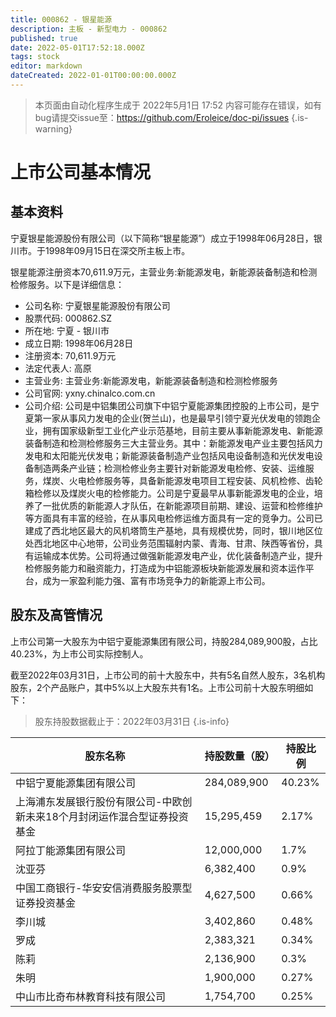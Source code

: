 ```yaml
---
title: 000862 - 银星能源
description: 主板 - 新型电力 - 000862
published: true
date: 2022-05-01T17:52:18.000Z
tags: stock
editor: markdown
dateCreated: 2022-01-01T00:00:00.000Z
---
```


> 本页面由自动化程序生成于 2022年5月1日 17:52
> 内容可能存在错误，如有bug请提交issue至：https://github.com/Eroleice/doc-pi/issues
{.is-warning}

# 上市公司基本情况

## 基本资料

宁夏银星能源股份有限公司（以下简称“银星能源”）成立于1998年06月28日，银川市。于1998年09月15日在深交所主板上市。

银星能源注册资本70,611.9万元，主营业务:新能源发电，新能源装备制造和检测检修服务。以下是详细信息：

- 公司名称: 宁夏银星能源股份有限公司
- 股票代码: 000862.SZ
- 所在地: 宁夏 - 银川市
- 成立日期: 1998年06月28日
- 注册资本: 70,611.9万元
- 法定代表人: 高原
- 主营业务: 主营业务:新能源发电，新能源装备制造和检测检修服务
- 公司官网: yxny.chinalco.com.cn
- 公司介绍: 公司是中铝集团公司旗下中铝宁夏能源集团控股的上市公司，是宁夏第一家从事风力发电的企业(贺兰山)，也是最早引领宁夏光伏发电的领跑企业，拥有国家级新型工业化产业示范基地，目前主要从事新能源发电、新能源装备制造和检测检修服务三大主营业务。其中：新能源发电产业主要包括风力发电和太阳能光伏发电；新能源装备制造产业包括风电设备制造和光伏发电设备制造两条产业链；检测检修业务主要针对新能源发电检修、安装、运维服务，煤炭、火电检修服务等，具备新能源发电项目工程安装、风机检修、齿轮箱检修以及煤炭火电的检修能力。公司是宁夏最早从事新能源发电的企业，培养了一批优质的新能源人才队伍，在新能源项目前期、建设、运营和检修维护等方面具有丰富的经验，在从事风电检修运维方面具有一定的竞争力。公司已建成了西北地区最大的风机塔筒生产基地，具有规模优势，同时，银川地区位处西北地区中心地带，公司业务范围辐射内蒙、青海、甘肃、陕西等省份，具有运输成本优势。公司将通过做强新能源发电产业，优化装备制造产业，提升检修服务能力和融资能力，打造成为中铝能源板块新能源发展和资本运作平台，成为一家盈利能力强、富有市场竞争力的新能源上市公司。


## 股东及高管情况

上市公司第一大股东为中铝宁夏能源集团有限公司，持股284,089,900股，占比40.23%，为上市公司实际控制人。

截至2022年03月31日，上市公司的前十大股东中，共有5名自然人股东，3名机构股东，2个产品账户，其中5%以上大股东共有1名。上市公司前十大股东明细如下：

> 股东持股数据截止于：2022年03月31日
{.is-info}

| 股东名称 | 持股数量（股） | 持股比例 |
| --- | --- | --- |
| 中铝宁夏能源集团有限公司 | 284,089,900 | 40.23% |
| 上海浦东发展银行股份有限公司-中欧创新未来18个月封闭运作混合型证券投资基金 | 15,295,459 | 2.17% |
| 阿拉丁能源集团有限公司 | 12,000,000 | 1.7% |
| 沈亚芬 | 6,382,400 | 0.9% |
| 中国工商银行-华安安信消费服务股票型证券投资基金 | 4,627,500 | 0.66% |
| 李川城 | 3,402,860 | 0.48% |
| 罗成 | 2,383,321 | 0.34% |
| 陈莉 | 2,136,900 | 0.3% |
| 朱明 | 1,900,000 | 0.27% |
| 中山市比奇布林教育科技有限公司 | 1,754,700 | 0.25% |




